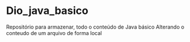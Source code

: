 # Dio_java_basico
Repositório para armazenar, todo o conteúdo  de Java básico
Alterando o conteudo de um arquivo de forma local